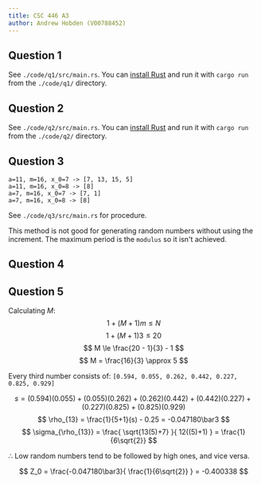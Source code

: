 ```yaml
---
title: CSC 446 A3
author: Andrew Hobden (V00788452)
---
```


## Question 1

See `./code/q1/src/main.rs`. You can [install Rust](https://doc.rust-lang.org/stable/book/installing-rust.html) and run it with `cargo run` from the `./code/q1/` directory.

## Question 2

See `./code/q2/src/main.rs`. You can [install Rust](https://doc.rust-lang.org/stable/book/installing-rust.html) and run it with `cargo run` from the `./code/q2/` directory.

## Question 3

```
a=11, m=16, x_0=7 -> [7, 13, 15, 5]
a=11, m=16, x_0=8 -> [8]
a=7, m=16, x_0=7 -> [7, 1]
a=7, m=16, x_0=8 -> [8]
```

See `./code/q3/src/main.rs` for procedure.

This method is not good for generating random numbers without using the increment. The maximum period is the `modulus` so it isn't achieved.

## Question 4

<!-- TODO -->




## Question 5

Calculating $M$:
$$ 1 + (M+1)m \le N $$
$$ 1 + (M+1)3 \le 20 $$
$$ M \le \frac{20 - 1}{3} - 1 $$
$$ M = \frac{16}{3} \approx 5 $$

Every third number consists of: `[0.594, 0.055, 0.262, 0.442, 0.227, 0.825, 0.929]`

$$ s = (0.594)(0.055) + (0.055)(0.262) + (0.262)(0.442) + (0.442)(0.227) + (0.227)(0.825) + (0.825)(0.929) $$
$$ \rho_{13} = \frac{1}{5+1}(s) - 0.25 = -0.047180\bar3 $$
$$ \sigma_{\rho_{13}} = \frac{ \sqrt{13(5)+7} }{ 12((5)+1) } = \frac{1}{6\sqrt{2}} $$

$\therefore$ Low random numbers tend to be followed by high ones, and vice versa.

$$ Z_0 = \frac{-0.047180\bar3}{ \frac{1}{6\sqrt{2}} } = -0.400338 $$
